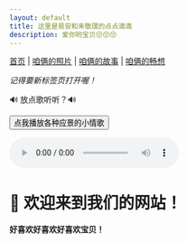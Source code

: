 ```yaml
---
layout: default
title: 这里是易安和朱敬璞的点点滴滴
description: 爱你哟宝贝😚😚😚
---
```


<nav>
  <a href="/">首页</a> |
  <a href="/photos">咱俩的照片</a> |
  <a href="/story">咱俩的故事</a> |
  <a href="/future">咱俩的畅想</a>
</nav>

<p><em>记得要新标签页打开喔！</em></p>

<p>🔊 放点歌听听？🔊</p>
<button onclick="playMusic()">点我播放各种应景的小情歌</button>

<p id="now-playing" style="font-weight: bold; margin-top: 10px;"></p>

<audio id="bgm" autoplay controls></audio>

<script>
  const playlist = [
    { src: '/assets/music/bgm1.mp3', title: '红豆 - 方大同' },
    { src: '/assets/music/bgm2.mp3', title: '就是爱你 - 陶喆' },
    { src: '/assets/music/bgm3.mp3', title: '永恒的主题 - 丁世光' }
  ];

  let currentTrack = 0;
  const player = document.getElementById('bgm');
  const nowPlaying = document.getElementById('now-playing');

  function updateNowPlaying() {
    nowPlaying.innerText = '正在播放：' + playlist[currentTrack].title;
  }

  function playMusic() {
    player.src = playlist[currentTrack].src;
    updateNowPlaying();
    player.play();
  }

  player.addEventListener('ended', () => {
    currentTrack = (currentTrack + 1) % playlist.length;
    playMusic();
  });
</script>

# 👋 欢迎来到我们的网站！

**好喜欢好喜欢好喜欢宝贝！**

